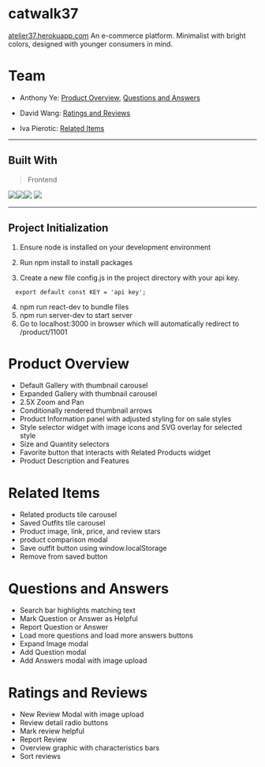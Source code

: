 # catwalk37
[atelier37.herokuapp.com](http://atelier37.herokuapp.com)
An e-commerce platform. Minimalist with bright colors, designed with younger consumers in mind.

# Team
- Anthony Ye: [Product Overview](#Product-Overview), [Questions and Answers](#Questions-and-Answers)

- David Wang: [Ratings and Reviews](#Ratings-and-Reviews)

- Iva Pierotic: [Related Items](#Related-Items)

---

## Built With
> Frontend

<img src="https://img.shields.io/badge/Framework-React-%2362DAFB?logo=react"/><img src="https://img.shields.io/badge/Bundler-Webpack-%2375AFCC?logo=webpack"/><img src="https://img.shields.io/badge/Framework-Express.js-critical?logo=express"/> <img src="https://img.shields.io/badge/HTTP-Axios-purple"/>

---

## Project Initialization

1. Ensure node is installed on your development environment

2. Run npm install to install packages

3. Create a new file config.js in the project directory with your api key.
```
  export default const KEY = 'api key';
```
4. npm run react-dev to bundle files
5. npm run server-dev to start server
6. Go to localhost:3000 in browser which will automatically redirect to /product/11001

# Product Overview

- Default Gallery with thumbnail carousel
- Expanded Gallery with thumbnail carousel
- 2.5X Zoom and Pan
- Conditionally rendered thumbnail arrows
- Product Information panel with adjusted styling for on sale styles
- Style selector widget with image icons and SVG overlay for selected style
- Size and Quantity selectors
- Favorite button that interacts with Related Products widget
- Product Description and Features

# Related Items

- Related products tile carousel
- Saved Outfits tile carousel
- Product image, link, price, and review stars
- product comparison modal
- Save outfit button using window.localStorage
- Remove from saved button
# Questions and Answers

- Search bar highlights matching text
- Mark Question or Answer as Helpful
- Report Question or Answer
- Load more questions and load more answers buttons
- Expand Image modal
- Add Question modal
- Add Answers modal with image upload

# Ratings and Reviews

- New Review Modal with image upload
- Review detail radio buttons
- Mark review helpful
- Report Review
- Overview graphic with characteristics bars
- Sort reviews
